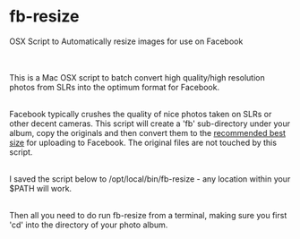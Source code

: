 # fb-resize
OSX Script to Automatically resize images for use on Facebook

<br><br>
This is a Mac OSX script to batch convert high quality/high resolution photos from SLRs into the optimum format for Facebook.
<br><br>

Facebook typically crushes the quality of nice photos taken on SLRs or other decent cameras. This script will create a 'fb' sub-directory under your album, copy the originals and then convert them to the <a href="https://fstoppers.com/wedding/how-size-your-images-so-they-show-their-best-facebook-2993" target="_blank">recommended best size</a> for uploading to Facebook. The original files are not touched by this script.
<br><br>

I saved the script below to /opt/local/bin/fb-resize    - any location within your $PATH will work.<br><br>

Then all you need to do run fb-resize from a terminal, making sure you first 'cd' into the directory of your photo album.

